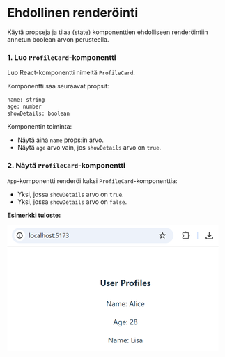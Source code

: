 # Ehdollinen renderöinti

Käytä propseja ja tilaa (state) komponenttien ehdolliseen renderöintiin annetun boolean arvon perusteella.

### 1. Luo `ProfileCard`-komponentti
Luo React-komponentti nimeltä `ProfileCard`.

Komponentti saa seuraavat propsit:
```
name: string
age: number
showDetails: boolean
```
Komponentin toiminta:
- Näytä aina `name` props:in arvo.
- Näytä `age` arvo vain, jos `showDetails` arvo on `true`.

### 2. Näytä `ProfileCard`-komponentti
`App`-komponentti renderöi kaksi `ProfileCard`-komponenttia:
- Yksi, jossa `showDetails` arvo on `true`.
- Yksi, jossa `showDetails` arvo on `false`.

**Esimerkki tuloste:**

![Conditional render](./src/assets/conditional_render.png)
